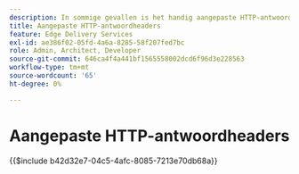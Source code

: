 ```yaml
---
description: In sommige gevallen is het handig aangepaste HTTP-antwoordheaders toe te passen op bronnen, bijvoorbeeld om CORS toe te staan. Als u kopteksten wilt specificeren, creeer of een Werkboek van Excel of een Werkboek van Google Sheets in de `/.helix omslag ` van uw website in Sharepoint of de Aandrijving van Google genoemd headers.xlsx ` in SharePoint of ` headers ` in de Aandrijving van Google.
title: Aangepaste HTTP-antwoordheaders
feature: Edge Delivery Services
exl-id: ae386f02-05fd-4a6a-8285-58f207fed7bc
role: Admin, Architect, Developer
source-git-commit: 646ca4f4a441bf1565558002dcd6f96d3e228563
workflow-type: tm+mt
source-wordcount: '65'
ht-degree: 0%

---
```


# Aangepaste HTTP-antwoordheaders

{{$include b42d32e7-04c5-4afc-8085-7213e70db68a}}
